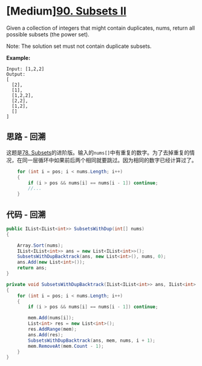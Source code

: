 # [Medium][90. Subsets II](https://leetcode.com/problems/subsets-ii/)

Given a collection of integers that might contain duplicates, nums, return all possible subsets (the power set).

Note: The solution set must not contain duplicate subsets.

**Example:**

```text
Input: [1,2,2]
Output:
[
  [2],
  [1],
  [1,2,2],
  [2,2],
  [1,2],
  []
]
```

## 思路 - 回溯

这题是[78. Subsets](src/78.%20Subsets)的进阶版。输入的`nums[]`中有重复的数字。为了去掉重复的情况，在同一层循环中如果前后两个相同就要跳过。因为相同的数字已经计算过了。

```csharp
    for (int i = pos; i < nums.Length; i++)
    {
        if (i > pos && nums[i] == nums[i - 1]) continue;
        //...
    }
```

## 代码 - 回溯

```csharp
public IList<IList<int>> SubsetsWithDup(int[] nums)
{

    Array.Sort(nums);
    IList<IList<int>> ans = new List<IList<int>>();
    SubsetsWithDupBacktrack(ans, new List<int>(), nums, 0);
    ans.Add(new List<int>());
    return ans;
}

private void SubsetsWithDupBacktrack(IList<IList<int>> ans, IList<int> mem, int[] nums, int pos)
{
    for (int i = pos; i < nums.Length; i++)
    {
        if (i > pos && nums[i] == nums[i - 1]) continue;

        mem.Add(nums[i]);
        List<int> res = new List<int>();
        res.AddRange(mem);
        ans.Add(res);
        SubsetsWithDupBacktrack(ans, mem, nums, i + 1);
        mem.RemoveAt(mem.Count - 1);
    }
}
```
